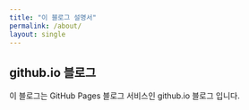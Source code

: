 ```yaml
---
title: "이 블로그 설명서"
permalink: /about/
layout: single
---
```


## github.io 블로그

이 블로그는 GitHub Pages 블로그 서비스인 github.io 블로그 입니다.